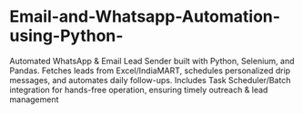 # Email-and-Whatsapp-Automation-using-Python-
Automated WhatsApp &amp; Email Lead Sender built with Python, Selenium, and Pandas. Fetches leads from Excel/IndiaMART, schedules personalized drip messages, and automates daily follow-ups. Includes Task Scheduler/Batch integration for hands-free operation, ensuring timely outreach &amp; lead management
